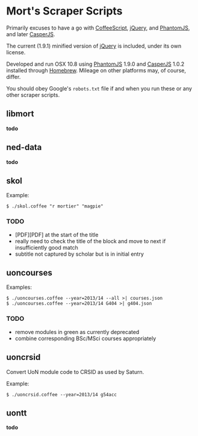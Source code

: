Mort's Scraper Scripts
======================

Primarily  excuses to have a go with [CoffeeScript][coffee], [jQuery][], and [PhantomJS][], and later [CasperJS][].

The current (1.9.1) minified version of [jQuery][] is included, under its own license.
 
Developed and run OSX 10.8 using [PhantomJS][] 1.9.0 and [CasperJS][] 1.0.2 installed through [Homebrew](http://mxcl.github.com/homebrew/). Mileage on other platforms may, of course, differ.

You should obey Google's `robots.txt` file if and when you run these or any other scraper scripts.

[PhantomJS]: http://phantomjs.org/
[CasperJS]: http://casperjs.org/
[coffee]: http://coffeescript.org/
[jQuery]: http://jquery.com/


libmort
-------

__todo__


ned-data
--------

__todo__


skol
----

Example:

    $ ./skol.coffee "r mortier" "magpie"

### TODO

+ \[PDF]\[PDF] at the start of the title
+ really need to check the title of the block and move to next if insufficiently good match
+ subtitle not captured by scholar but is in initial entry


uoncourses
----------

Examples:

    $ ./uoncourses.coffee --year=2013/14 --all >| courses.json
    $ ./uoncourses.coffee --year=2013/14 G404 >| g404.json

### TODO

+ remove modules in green as currently deprecated
+ combine corresponding BSc/MSci courses appropriately


uoncrsid
--------

Convert UoN module code to CRSID as used by Saturn.

Example:

    $ ./uoncrsid.coffee --year=2013/14 g54acc
    

uontt
-----

__todo__

